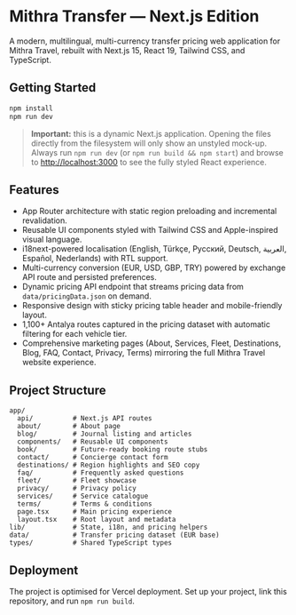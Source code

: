 # Mithra Transfer — Next.js Edition

A modern, multilingual, multi-currency transfer pricing web application for Mithra Travel, rebuilt with Next.js 15, React 19, Tailwind CSS, and TypeScript.

## Getting Started

```bash
npm install
npm run dev
```

> **Important:** this is a dynamic Next.js application. Opening the files directly from the filesystem will only show an
> unstyled mock-up. Always run `npm run dev` (or `npm run build && npm start`) and browse to
> [http://localhost:3000](http://localhost:3000) to see the fully styled React experience.

## Features

- App Router architecture with static region preloading and incremental revalidation.
- Reusable UI components styled with Tailwind CSS and Apple-inspired visual language.
- i18next-powered localisation (English, Türkçe, Русский, Deutsch, العربية, Español, Nederlands) with RTL support.
- Multi-currency conversion (EUR, USD, GBP, TRY) powered by exchange API route and persisted preferences.
- Dynamic pricing API endpoint that streams pricing data from `data/pricingData.json` on demand.
- Responsive design with sticky pricing table header and mobile-friendly layout.
- 1,100+ Antalya routes captured in the pricing dataset with automatic filtering for each vehicle tier.
- Comprehensive marketing pages (About, Services, Fleet, Destinations, Blog, FAQ, Contact, Privacy, Terms) mirroring the full Mithra Travel website experience.

## Project Structure

```
app/
  api/          # Next.js API routes
  about/        # About page
  blog/         # Journal listing and articles
  components/   # Reusable UI components
  book/         # Future-ready booking route stubs
  contact/      # Concierge contact form
  destinations/ # Region highlights and SEO copy
  faq/          # Frequently asked questions
  fleet/        # Fleet showcase
  privacy/      # Privacy policy
  services/     # Service catalogue
  terms/        # Terms & conditions
  page.tsx      # Main pricing experience
  layout.tsx    # Root layout and metadata
lib/            # State, i18n, and pricing helpers
data/           # Transfer pricing dataset (EUR base)
types/          # Shared TypeScript types
```

## Deployment

The project is optimised for Vercel deployment. Set up your project, link this repository, and run `npm run build`.
